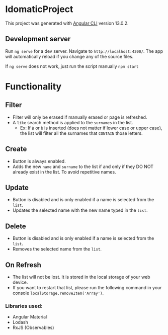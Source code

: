 # IdomaticProject

This project was generated with [Angular CLI](https://github.com/angular/angular-cli) version 13.0.2.

## Development server

Run `ng serve` for a dev server. Navigate to `http://localhost:4200/`. The app will automatically reload if you change any of the source files.

If `ng serve` does not work, just run the script manually `npm start`

# Functionality

## Filter
- Filter will only be erased if manually erased or page is refreshed.
- A `like` search method is applied to the `surnames` in the list. 
   - Ex: If `B` or `b` is inserted (does not matter if lower case or upper case), the list will filter all the surnames that `CONTAIN` those letters.  

## Create
- Button is always enabled.
- Adds the new `name` and `surname` to the list if and only if they DO NOT already exist in the list. To avoid repetitive names. 

## Update
- Button is disabled and is only enabled if a name is selected from the `list`.
- Updates the selected name with the new name typed in the `list`.

## Delete 
- Button is disabled and is only enabled if a name is selected from the `list`.
- Removes the selected name from the `list`.

## On Refresh
- The list will not be lost. It is stored in the local storage of your web device. 
- If you want to restart that list, please run the following command in your console `localStorage.removeItem('Array')`.

### Libraries used:
- Angular Material
- Lodash 
- RxJS (Observables) 

